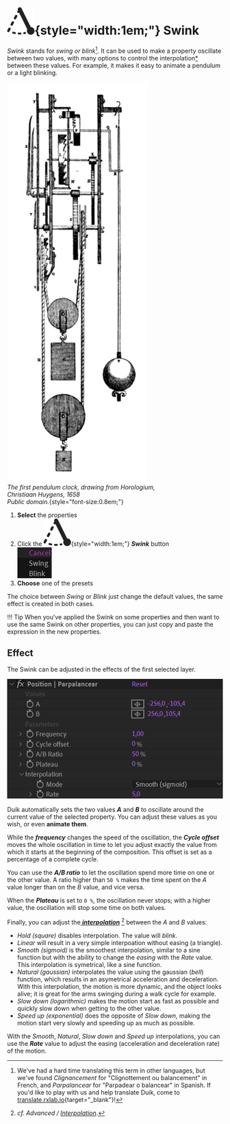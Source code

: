 # ![](../../img/duik/icons/swink.svg){style="width:1em;"} Swink

*Swink* stands for *swing or blink*[^pun]. It can be used to make a property oscillate between two values, with many options to control the interpolation[*](../../misc/glossary.md) between these values. For example, it makes it easy to animate a pendulum or a light blinking.

[^pun]: We've had a hard time translating this term in other languages, but we've found *Clignancement* for "Clignottement ou balancement" in French, and *Parpalancear* for "Parpadear o balancear" in Spanish. If you'd like to play with us and help translate Duik, come to  [translate.rxlab.io](http://translate.rxlab.io){target="_blank"}!

![](../../img/illustration/Huygens_first_pendulum_clock.png)  
*The first pendulum clock, drawing from Horologium,  
Christiaan Huygens, 1658   
Public domain.*{style="font-size:0.8em;"}

1. **Select** the properties
2. Click the ![](../../img/duik/icons/swink.svg){style="width:1em;"} ***Swink*** button  
    ![](../../img/duik/automation/swink-select.png)
3. **Choose** one of the presets

The choice between *Swing* or *Blink* just change the default values, the same effect is created in both cases.

!!! Tip
    When you’ve applied the Swink on some properties and then want to use the same Swink on other properties, you can just copy and paste the expression in the new properties.

## Effect

The Swink can be adjusted in the effects of the first selected layer.

![](../../img/duik/automation/swink-effect.png)

Duik automatically sets the two values ***A*** and ***B*** to oscillate around the current value of the selected property. You can adjust these values as you wish, or even **animate them**.

While the ***frequency*** changes the speed of the oscillation, the ***Cycle offset*** moves the whole oscillation in time to let you adjust exactly the  value from which it starts at the beginning of the composition. This offset is set as a percentage of a complete cycle.

You can use the ***A/B ratio*** to let the oscillation spend more time on one or the other value. A ratio higher than `50 %` makes the time spent on the *A* value longer than on the *B* value, and vice versa.

When the ***Plateau*** is set to `0 %`, the oscillation never stops; with a higher value, the oscillation will stop some time on both values.

Finally, you can adjust the[ ***interpolation***](../../advanced/interpolation.md)&nbsp;[^interpo] between the *A* and *B* values:

[^interpo]: *cf. Advanced / [Interpolation](../../advanced/interpolation.md)*.

- *Hold (square)* disables interpolation. The value will *blink*.
- *Linear* will result in a very simple interpoation without easing (a triangle).
- *Smooth (sigmoid)* is the smoothest interpolation, similar to a sine function but with the ability to change the *easing* with the *Rate* value.  
    This interpolation is symetrical, like a sine function.
- *Natural (gaussian)* interpolates the value using the gaussian (*bell*) function, which results in an asymetrical acceleration and deceleration. With this interpolation, the motion is more dynamic, and the object looks alive; it is great for the arms swinging during a walk cycle for example.
- *Slow down (logarithmic)* makes the motion start as fast as possible and quickly slow down when getting to the other value.
- *Speed up (exponential)*  does the opposite of *Slow down*, making the motion start very slowly and speeding up as much as possible.

With the *Smooth*, *Natural*, *Slow down* and *Speed up* interpolations, you can use the ***Rate*** value to adjust the easing (acceleration and deceleration rate) of the motion.
